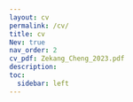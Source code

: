 ```yaml
---
layout: cv
permalink: /cv/
title: cv
Nev: true
nav_order: 2
cv_pdf: Zekang_Cheng_2023.pdf
description:
toc:
  sidebar: left
---
```


